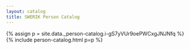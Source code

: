 ```yaml
---
layout: catalog
title: SWERIK Person Catalog
---
```

{% assign p = site.data._person-catalog.i-gS7yVUr9oePWCxgJNJNfq %}
{% include person-catalog.html p=p %}

